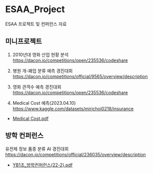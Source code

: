 # ESAA_Project
ESAA 프로젝트 및 컨퍼런스 자료

## 미니프로젝트
1. 2010년대 영화 산업 현황 분석
https://dacon.io/competitions/open/235536/codeshare

2. 병원 개-폐업 분류 예측 경진대회
https://dacon.io/competitions/official/9565/overview/description

3. 영화 관객수 예측 경진대회
https://dacon.io/competitions/open/235536/codeshare

4. Medical Cost 예측(2023.04.10)
https://www.kaggle.com/datasets/mirichoi0218/insurance

  - [Medical Cost.pdf](https://github.com/hyunseo318/ESAA_Project/files/11187990/1_.pdf)




## 방학 컨퍼런스

유전체 정보 품종 분류 AI 경진대회
https://dacon.io/competitions/official/236035/overview/description

- [YB1조_방학컨퍼런스(22-2).pdf](https://github.com/hyunseo318/ESAA_Project/files/10571143/YB1._.22-2.pdf)
